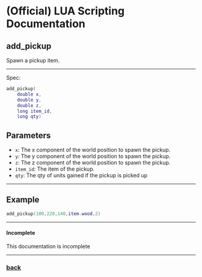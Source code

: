 
# (Official) LUA Scripting Documentation

## add_pickup

Spawn a pickup item.

___

Spec:

```lua
add_pickup(
	double x,
	double y,
	double z,
	long item_id,
	long qty)
```

## Parameters

- `x`: The x component of the world position to spawn the pickup.
- `y`: The y component of the world position to spawn the pickup.
- `z`: The z component of the world position to spawn the pickup.
- `item_id`: The item of the pickup.
- `qty`: The qty of units gained if the pickup is picked up

___

## Example

```lua
add_pickup(100,220,140,item.wood,2)
```

___

#### Incomplete

This documentation is incomplete

___

### [back](../other)
